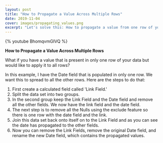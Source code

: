 ```yaml
---
layout: post
title: "How to Propagate a Value Across Multiple Rows"
date: 2019-11-04
cover: images/propagating_values.png
excerpt: "Let's solve this: How to propagate a value from one row of your data into other rows."
---
```

{% youtube BhomqvmGIVQ %}

**How to Propagate a Value Across Multiple Rows**

What if you have a value that is present in only one row of your data but would like to apply it to all rows?

In this example, I have the Date field that is populated in only one row. We want this to spread to all the other rows. Here are the steps to do that:

1. First create a calculated field called 'Link Field.'
2. Split the data set into two groups.
3. In the second group keep the Link Field and the Date field and remove all the other fields. We now have the link field and the date field.
4. The next step is to remove all the Nulls using the exclude feature so there is one row with the date field and the link.
5. Join this data set back onto itself on to the Link Field and as you can see the date has propagated to the other fields.
6. Now you can remove the Link Fields, remove the original Date field, and rename the new Date field, which contains the propagated values.
